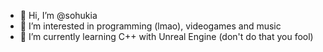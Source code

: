 - 👋 Hi, I’m @sohukia
- 👀 I’m interested in programming (lmao), videogames and music
- 🌱 I’m currently learning C++ with Unreal Engine (don't do that you fool)
